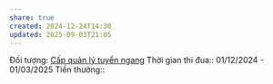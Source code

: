 ```yaml
---
share: true
created: 2024-12-24T14:30
updated: 2025-09-03T21:05
---
```

Đối tượng: [Cấp quản lý tuyển ngang](C%E1%BA%A5p%20qu%E1%BA%A3n%20l%C3%BD%20tuy%E1%BB%83n%20ngang.md)
Thời gian thi đua:: 01/12/2024 - 01/03/2025
Tiền thưởng:: 
